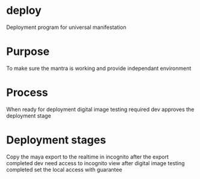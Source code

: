 # deploy
Deployment program for universal manifestation
# Purpose 
To make sure the mantra is working and provide
independant environment
# Process 
When ready for deployment digital image testing 
required dev approves the deployment stage 
# Deployment stages
Copy the maya export to the realtime in incognito after
the export completed dev need access to incognito view
after digital image testing completed set the local 
access with guarantee
